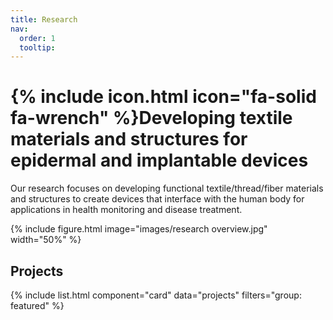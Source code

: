 ```yaml
---
title: Research
nav:
  order: 1
  tooltip: 
---
```


# {% include icon.html icon="fa-solid fa-wrench" %}Developing textile materials and structures for epidermal and implantable devices

Our research focuses on developing functional textile/thread/fiber materials and structures to create devices that interface with the human body for applications in health monitoring and disease treatment. 

{%
  include figure.html
  image="images/research overview.jpg"
  width="50%"
%}

## Projects

{% include list.html component="card" data="projects" filters="group: featured" %}



